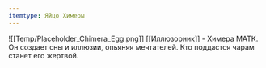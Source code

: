 ```yaml
---
itemtype: Яйцо Химеры
---
```

![[Temp/Placeholder_Chimera_Egg.png]]
[[Иллюзорник]] - Химера MATK. Он создает сны и иллюзии, опьяняя мечтателей. Кто поддастся чарам станет его жертвой.
